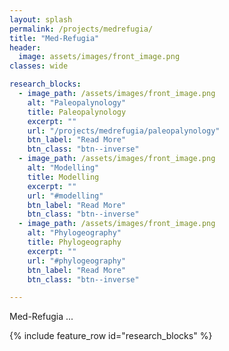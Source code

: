 ```yaml
---
layout: splash
permalink: /projects/medrefugia/
title: "Med-Refugia"
header:
  image: assets/images/front_image.png
classes: wide

research_blocks:
  - image_path: /assets/images/front_image.png
    alt: "Paleopalynology"
    title: Paleopalynology
    excerpt: ""
    url: "/projects/medrefugia/paleopalynology"
    btn_label: "Read More"
    btn_class: "btn--inverse"
  - image_path: /assets/images/front_image.png
    alt: "Modelling"
    title: Modelling
    excerpt: ""
    url: "#modelling"
    btn_label: "Read More"
    btn_class: "btn--inverse"
  - image_path: /assets/images/front_image.png
    alt: "Phylogeography"
    title: Phylogeography
    excerpt: ""
    url: "#phylogeography"
    btn_label: "Read More"
    btn_class: "btn--inverse"

---
```


Med-Refugia ...

{% include feature_row id="research_blocks" %}
